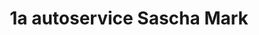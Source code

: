 ---
title: "1a autoservice Sascha Mark"
url: /luetzelbach/1a-autoservice-sascha-mark/
shop: Autowerkstatt
---